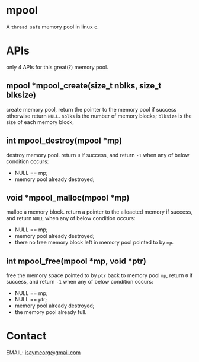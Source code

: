 # mpool
A `thread safe` memory pool in linux c.

# APIs
only 4 APIs for this great(?) memory pool.

## mpool *mpool_create(size_t nblks, size_t blksize) ##
create memory pool, return the pointer to the memory pool if success otherwise return `NULL`.
`nblks` is the number of memory blocks;
`blksize` is the size of each memory block, 

## int mpool_destroy(mpool *mp) ##
destroy memory pool. return `0` if success, 
and return `-1` when any of below condition occurs:

 - NULL == mp;
 - memory pool already destroyed;

## void *mpool_malloc(mpool *mp) ##
malloc a memory block. return a pointer to the alloacted memory if success,
and return `NULL` when any of below condition occurs:

 - NULL == mp;
 - memory pool already destroyed;
 - there no free memory block left in memory pool pointed to by `mp`.

## int mpool_free(mpool *mp, void *ptr) ##
free the memory space pointed to by `ptr` back to memory pool `mp`, return `0` if success,
and return `-1` when any of below condition occurs:

- NULL == mp;
- NULL == ptr;
- memory pool already destroyed;
- the memory pool already full.


# Contact #
EMAIL: [isaymeorg@gmail.com](mailto:isaymeorg@gmail.com)
